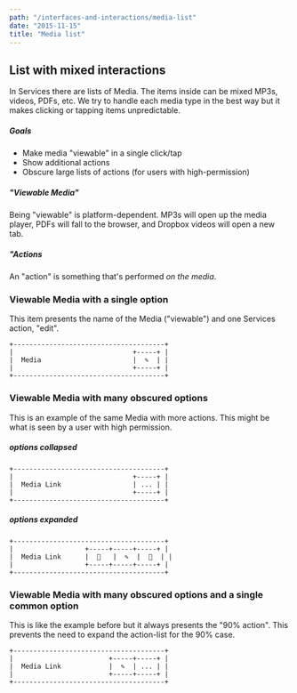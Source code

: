 ```yaml
---
path: "/interfaces-and-interactions/media-list"
date: "2015-11-15"
title: "Media list"
---
```


## List with mixed interactions

In Services there are lists of Media. The items inside can be mixed MP3s, videos, PDFs, etc. We try to handle each media type in the best way but it makes clicking or tapping items unpredictable.

##### Goals

* Make media "viewable" in a single click/tap
* Show additional actions
* Obscure large lists of actions (for users with high-permission)

##### "Viewable Media"

Being "viewable" is platform-dependent. MP3s will open up the media player, PDFs will fall to the browser, and Dropbox videos will open a new tab.

##### "Actions

An "action" is something that's performed *on the media*.

### Viewable Media with a single option

This item presents the name of the Media ("viewable") and one Services action, "edit".

    +--------------------------------------+
    |                              +-----+ |
    |  Media                       |  ✎  | |
    |                              +-----+ |
    +--------------------------------------+

### Viewable Media with many obscured options

This is an example of the same Media with more actions. This might be what is seen by a user with high permission.

##### options collapsed

    +--------------------------------------+
    |                              +-----+ |
    |  Media Link                  | ... | |
    |                              +-----+ |
    +--------------------------------------+

##### options expanded

    +--------------------------------------+
    |                  +-----+-----+-----+ |
    |  Media Link      |  ⃔   |  ✎  |  ⨉  | |
    |                  +-----+-----+-----+ |
    +--------------------------------------+

### Viewable Media with many obscured options and a single common option

This is like the example before but it always presents the "90% action". This prevents the need to expand the action-list for the 90% case.

    +--------------------------------------+
    |                        +-----+-----+ |
    |  Media Link            |  ✎  | ... | |
    |                        +-----+-----+ |
    +--------------------------------------+
